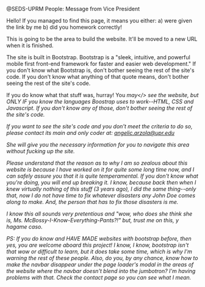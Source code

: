 @SEDS-UPRM People: Message from Vice President

Hello! If you managed to find this page, it means you either:
a) were given the link by me
b) did you homework correctly!

This is going to be the area to build the website. It'll be moved to a new URL when it is finished. 

The site is built in Bootstrap. Bootstrap is a "sleek, intuitive, and powerful mobile first front-end 
framework for faster and easier web development." If you don't know what Bootstrap is, don't bother seeing the rest of the
site's code. If you don't know what anything of that quote means, don't bother seeing the rest of the site's code.

If you do know what that stuff was, hurray! You <i>may</> see the website, but ONLY IF you know the languages Boostrap 
uses to work--HTML, CSS and Javascript. If you don't know any of those, don't bother seeing the rest of the site's code.

If you want to see the site's code and you don't meet the criteria to do so, please contact its main and only coder at:
angelic.arzola@upr.edu

She will give you the necessary information for you to navigate this area without fucking up the site.

Please understand that the reason as to why I am so zealous about this website is because I have worked on it for quite some long time
now, and I can safely assure you that it is <i>quite</i> temperamental. If you don't know what you're doing, you <i>will</i> end up 
breaking it. I know, because back then when I knew virtually nothing of this stuff (3 years ago), I did the same thing--only that, now
I do not have time to fix whatever disasters any John Doe comes along to make. And, the person that has to fix those disasters is <i>me</i>.

I know this all sounds very pretentious and "wow, who does she think she is, Ms. McBossy-I-Know-Everything-Pants?!" but, trust me on this,
y hagame caso.

PS: If you <i>do</i> know and HAVE MADE websites with bootstrap before, then yes, you are welcome aboard this project! I know, I know,
bootstrap isn't that wow or difficult to learn, but it does take some time, which is why I'm warning the rest of these people. Also, do you,
by any chance, know how to make the navbar disappear under the page loader's modal in the areas of the website where the navbar doesn't
blend into the jumbotron? I'm having problems with that. Check the contact page so you can see what I mean. 
